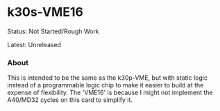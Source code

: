
k30s-VME16
==========

Status: Not Started/Rough Work

Latest: Unreleased

### About

This is intended to be the same as the k30p-VME, but with static logic instead of a programmable
logic chip to make it easier to build at the expense of flexibility.  The 'VME16' is because I
might not implement the A40/MD32 cycles on this card to simplify it.

